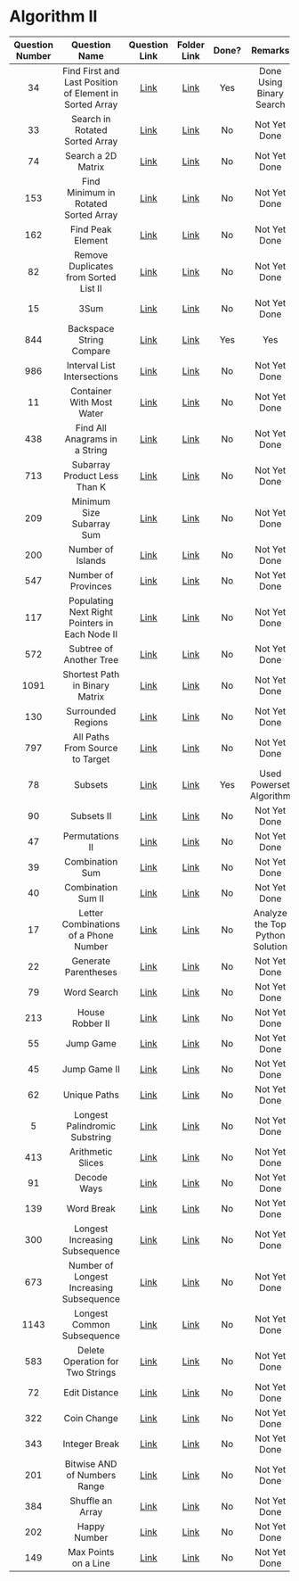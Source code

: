 # Algorithm II

| Question Number | Question Name |                                                Question Link                                                |     Folder Link     | Done? | Remarks |
|:---------------:|:-------------:|:-----------------------------------------------------------------------------------------------------------:|:-------------------:|:-----:|:---------------:|
|34|Find First and Last Position of Element in Sorted Array|<a href = 'https://leetcode.com/problems/find-first-and-last-position-of-element-in-sorted-array/'>Link</a>|<a href = 'https://github.com/JAIDHEER007/LeetCode/tree/main/Programs/LC%2034'>Link</a>|Yes|Done Using Binary Search|
|33|Search in Rotated Sorted Array|<a href = 'https://leetcode.com/problems/search-in-rotated-sorted-array/'>Link</a>|<a href = ''>Link</a>|No|Not Yet Done|
|74|Search a 2D Matrix|<a href = 'https://leetcode.com/problems/search-a-2d-matrix/'>Link</a>|<a href = ''>Link</a>|No|Not Yet Done|
|153|Find Minimum in Rotated Sorted Array|<a href = 'https://leetcode.com/problems/find-minimum-in-rotated-sorted-array/'>Link</a>|<a href = ''>Link</a>|No|Not Yet Done|
|162|Find Peak Element|<a href = 'https://leetcode.com/problems/find-peak-element/'>Link</a>|<a href = ''>Link</a>|No|Not Yet Done|
|82|Remove Duplicates from Sorted List II|<a href = 'https://leetcode.com/problems/remove-duplicates-from-sorted-list-ii/'>Link</a>|<a href = ''>Link</a>|No|Not Yet Done|
|15|3Sum|<a href = 'https://leetcode.com/problems/3sum/'>Link</a>|<a href = ''>Link</a>|No|Not Yet Done|
|844|Backspace String Compare|<a href = 'https://leetcode.com/problems/backspace-string-compare/'>Link</a>|<a href = 'https://github.com/JAIDHEER007/LeetCode/tree/main/Programs/LC%20844'>Link</a>|Yes|Yes|
|986|Interval List Intersections|<a href = 'https://leetcode.com/problems/interval-list-intersections/'>Link</a>|<a href = ''>Link</a>|No|Not Yet Done|
|11|Container With Most Water|<a href = 'https://leetcode.com/problems/container-with-most-water/'>Link</a>|<a href = ''>Link</a>|No|Not Yet Done|
|438|Find All Anagrams in a String|<a href = 'https://leetcode.com/problems/find-all-anagrams-in-a-string/'>Link</a>|<a href = ''>Link</a>|No|Not Yet Done|
|713|Subarray Product Less Than K|<a href = 'https://leetcode.com/problems/subarray-product-less-than-k/'>Link</a>|<a href = ''>Link</a>|No|Not Yet Done|
|209|Minimum Size Subarray Sum|<a href = 'https://leetcode.com/problems/minimum-size-subarray-sum/'>Link</a>|<a href = ''>Link</a>|No|Not Yet Done|
|200|Number of Islands|<a href = 'https://leetcode.com/problems/number-of-islands/'>Link</a>|<a href = ''>Link</a>|No|Not Yet Done|
|547|Number of Provinces|<a href = 'https://leetcode.com/problems/number-of-provinces/'>Link</a>|<a href = ''>Link</a>|No|Not Yet Done|
|117|Populating Next Right Pointers in Each Node II|<a href = 'https://leetcode.com/problems/populating-next-right-pointers-in-each-node-ii/'>Link</a>|<a href = ''>Link</a>|No|Not Yet Done|
|572|Subtree of Another Tree|<a href = 'https://leetcode.com/problems/subtree-of-another-tree/'>Link</a>|<a href = ''>Link</a>|No|Not Yet Done|
|1091|Shortest Path in Binary Matrix|<a href = 'https://leetcode.com/problems/shortest-path-in-binary-matrix/'>Link</a>|<a href = ''>Link</a>|No|Not Yet Done|
|130|Surrounded Regions|<a href = 'https://leetcode.com/problems/surrounded-regions/'>Link</a>|<a href = ''>Link</a>|No|Not Yet Done|
|797|All Paths From Source to Target|<a href = 'https://leetcode.com/problems/all-paths-from-source-to-target/'>Link</a>|<a href = ''>Link</a>|No|Not Yet Done|
|78|Subsets|<a href = 'https://leetcode.com/problems/subsets/'>Link</a>|<a href = 'https://github.com/JAIDHEER007/LeetCode/tree/main/Programs/LC%2078'>Link</a>|Yes|Used Powerset Algorithm|
|90|Subsets II|<a href = 'https://leetcode.com/problems/subsets-ii/'>Link</a>|<a href = ''>Link</a>|No|Not Yet Done|
|47|Permutations II|<a href = 'https://leetcode.com/problems/permutations-ii/'>Link</a>|<a href = ''>Link</a>|No|Not Yet Done|
|39|Combination Sum|<a href = 'https://leetcode.com/problems/combination-sum/'>Link</a>|<a href = ''>Link</a>|No|Not Yet Done|
|40|Combination Sum II|<a href = 'https://leetcode.com/problems/combination-sum-ii/'>Link</a>|<a href = ''>Link</a>|No|Not Yet Done|
|17|Letter Combinations of a Phone Number|<a href = 'https://leetcode.com/problems/letter-combinations-of-a-phone-number/'>Link</a>|<a href = 'https://github.com/JAIDHEER007/LeetCode/tree/main/Programs/LC%2017'>Link</a>|No|Analyze the Top Python Solution|
|22|Generate Parentheses|<a href = 'https://leetcode.com/problems/generate-parentheses/'>Link</a>|<a href = ''>Link</a>|No|Not Yet Done|
|79|Word Search|<a href = 'https://leetcode.com/problems/word-search/'>Link</a>|<a href = ''>Link</a>|No|Not Yet Done|
|213|House Robber II|<a href = 'https://leetcode.com/problems/house-robber-ii/'>Link</a>|<a href = ''>Link</a>|No|Not Yet Done|
|55|Jump Game|<a href = 'https://leetcode.com/problems/jump-game/'>Link</a>|<a href = ''>Link</a>|No|Not Yet Done|
|45|Jump Game II|<a href = 'https://leetcode.com/problems/jump-game-ii/'>Link</a>|<a href = ''>Link</a>|No|Not Yet Done|
|62|Unique Paths|<a href = 'https://leetcode.com/problems/unique-paths/'>Link</a>|<a href = ''>Link</a>|No|Not Yet Done|
|5|Longest Palindromic Substring|<a href = 'https://leetcode.com/problems/longest-palindromic-substring/'>Link</a>|<a href = ''>Link</a>|No|Not Yet Done|
|413|Arithmetic Slices|<a href = 'https://leetcode.com/problems/arithmetic-slices/'>Link</a>|<a href = ''>Link</a>|No|Not Yet Done|
|91|Decode Ways|<a href = 'https://leetcode.com/problems/decode-ways/'>Link</a>|<a href = ''>Link</a>|No|Not Yet Done|
|139|Word Break|<a href = 'https://leetcode.com/problems/word-break/'>Link</a>|<a href = ''>Link</a>|No|Not Yet Done|
|300|Longest Increasing Subsequence|<a href = 'https://leetcode.com/problems/longest-increasing-subsequence/'>Link</a>|<a href = ''>Link</a>|No|Not Yet Done|
|673|Number of Longest Increasing Subsequence|<a href = 'https://leetcode.com/problems/number-of-longest-increasing-subsequence/'>Link</a>|<a href = ''>Link</a>|No|Not Yet Done|
|1143|Longest Common Subsequence|<a href = 'https://leetcode.com/problems/longest-common-subsequence/'>Link</a>|<a href = ''>Link</a>|No|Not Yet Done|
|583|Delete Operation for Two Strings|<a href = 'https://leetcode.com/problems/delete-operation-for-two-strings/'>Link</a>|<a href = ''>Link</a>|No|Not Yet Done|
|72|Edit Distance|<a href = 'https://leetcode.com/problems/edit-distance/'>Link</a>|<a href = ''>Link</a>|No|Not Yet Done|
|322|Coin Change|<a href = 'https://leetcode.com/problems/coin-change/'>Link</a>|<a href = ''>Link</a>|No|Not Yet Done|
|343|Integer Break|<a href = 'https://leetcode.com/problems/integer-break/'>Link</a>|<a href = ''>Link</a>|No|Not Yet Done|
|201|Bitwise AND of Numbers Range|<a href = 'https://leetcode.com/problems/bitwise-and-of-numbers-range/'>Link</a>|<a href = ''>Link</a>|No|Not Yet Done|
|384|Shuffle an Array|<a href = 'https://leetcode.com/problems/shuffle-an-array/'>Link</a>|<a href = ''>Link</a>|No|Not Yet Done|
|202|Happy Number|<a href = 'https://leetcode.com/problems/happy-number/'>Link</a>|<a href = ''>Link</a>|No|Not Yet Done|
|149|Max Points on a Line|<a href = 'https://leetcode.com/problems/max-points-on-a-line/'>Link</a>|<a href = ''>Link</a>|No|Not Yet Done|
